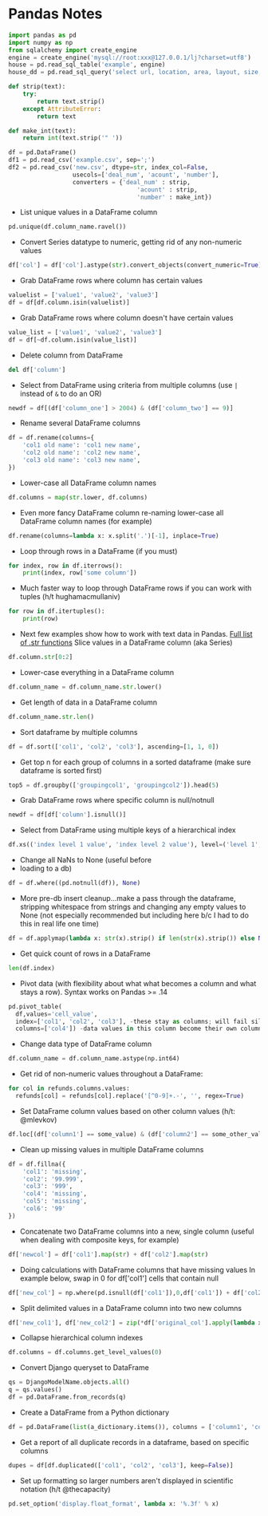 # Pandas Notes

``` python
import pandas as pd
import numpy as np
from sqlalchemy import create_engine
engine = create_engine('mysql://root:xxx@127.0.0.1/lj?charset=utf8')
house = pd.read_sql_table('example', engine)
house_dd = pd.read_sql_query('select url, location, area, layout, size, buildtime, price, created from example group by url having count(url) > 1', engine)

def strip(text):
    try:
        return text.strip()
    except AttributeError:
        return text

def make_int(text):
    return int(text.strip('" '))

df = pd.DataFrame()
df1 = pd.read_csv('example.csv', sep=';')
df2 = pd.read_csv('new.csv', dtype=str, index_col=False,
                  usecols=['deal_num', 'acount', 'number'],
                  converters = {'deal_num' : strip,
                                    'acount' : strip,
                                    'number' : make_int})
```

- List unique values in a DataFrame column

```python
pd.unique(df.column_name.ravel())
```

- Convert Series datatype to numeric, getting rid of any non-numeric values

```python
df['col'] = df['col'].astype(str).convert_objects(convert_numeric=True)
```

- Grab DataFrame rows where column has certain values

```python
valuelist = ['value1', 'value2', 'value3']
df = df[df.column.isin(valuelist)]
```

- Grab DataFrame rows where column doesn't have certain values

```python
value_list = ['value1', 'value2', 'value3']
df = df[~df.column.isin(value_list)]
```

- Delete column from DataFrame

```python
del df['column']
```

- Select from DataFrame using criteria from multiple columns
    (use `|` instead of `&` to do an OR)

```python
newdf = df[(df['column_one'] > 2004) & (df['column_two'] == 9)]
```

- Rename several DataFrame columns

```python
df = df.rename(columns={
    'col1 old name': 'col1 new name',
    'col2 old name': 'col2 new name',
    'col3 old name': 'col3 new name',
})
```

- Lower-case all DataFrame column names

```python
df.columns = map(str.lower, df.columns)
```

- Even more fancy DataFrame column re-naming
    lower-case all DataFrame column names (for example)

```python
df.rename(columns=lambda x: x.split('.')[-1], inplace=True)
```

- Loop through rows in a DataFrame
    (if you must)

```python
for index, row in df.iterrows():
    print(index, row['some column'])
```

- Much faster way to loop through DataFrame rows
    if you can work with tuples
    (h/t hughamacmullaniv)

```python
for row in df.itertuples():
    print(row)
```

- Next few examples show how to work with text data in Pandas.
    [Full list of .str functions](http://pandas.pydata.org/pandas-docs/stable/text.html)
    Slice values in a DataFrame column (aka Series)

```python
df.column.str[0:2]
```

- Lower-case everything in a DataFrame column

```python
df.column_name = df.column_name.str.lower()
```

- Get length of data in a DataFrame column

```python
df.column_name.str.len()
```

- Sort dataframe by multiple columns

```python
df = df.sort(['col1', 'col2', 'col3'], ascending=[1, 1, 0])
```

- Get top n for each group of columns in a sorted dataframe
    (make sure dataframe is sorted first)

```python
top5 = df.groupby(['groupingcol1', 'groupingcol2']).head(5)
```

- Grab DataFrame rows where specific column is null/notnull

```python
newdf = df[df['column'].isnull()]
```

- Select from DataFrame using multiple keys of a hierarchical index

```python
df.xs(('index level 1 value', 'index level 2 value'), level=('level 1', 'level 2'))
```

- Change all NaNs to None (useful before
- loading to a db)

```python
df = df.where((pd.notnull(df)), None)
```

- More pre-db insert cleanup...make a pass through the dataframe, stripping whitespace
    from strings and changing any empty values to None
    (not especially recommended but including here b/c I had to do this in real life one time)

```python
df = df.applymap(lambda x: str(x).strip() if len(str(x).strip()) else None)
```

- Get quick count of rows in a DataFrame

```python
len(df.index)
```

- Pivot data (with flexibility about what what
    becomes a column and what stays a row).
    Syntax works on Pandas >= .14

```python
pd.pivot_table(
  df,values='cell_value',
  index=['col1', 'col2', 'col3'], -these stay as columns; will fail silently if any of these cols have null values
  columns=['col4']) -data values in this column become their own column
```

- Change data type of DataFrame column

```python
df.column_name = df.column_name.astype(np.int64)
```

- Get rid of non-numeric values throughout a DataFrame:

```python
for col in refunds.columns.values:
  refunds[col] = refunds[col].replace('[^0-9]+.-', '', regex=True)
```

- Set DataFrame column values based on other column values (h/t: @mlevkov)

```python
df.loc[(df['column1'] == some_value) & (df['column2'] == some_other_value), ['column_to_change']] = new_value
```

- Clean up missing values in multiple DataFrame columns

```python
df = df.fillna({
    'col1': 'missing',
    'col2': '99.999',
    'col3': '999',
    'col4': 'missing',
    'col5': 'missing',
    'col6': '99'
})
```

- Concatenate two DataFrame columns into a new, single column
    (useful when dealing with composite keys, for example)

```python
df['newcol'] = df['col1'].map(str) + df['col2'].map(str)
```

- Doing calculations with DataFrame columns that have missing values
    In example below, swap in 0 for df['col1'] cells that contain null

```python
df['new_col'] = np.where(pd.isnull(df['col1']),0,df['col1']) + df['col2']
```

- Split delimited values in a DataFrame column into two new columns

```python
df['new_col1'], df['new_col2'] = zip(*df['original_col'].apply(lambda x: x.split(': ', 1)))
```

- Collapse hierarchical column indexes

```python
df.columns = df.columns.get_level_values(0)
```

- Convert Django queryset to DataFrame

```python
qs = DjangoModelName.objects.all()
q = qs.values()
df = pd.DataFrame.from_records(q)
```

- Create a DataFrame from a Python dictionary

```python
df = pd.DataFrame(list(a_dictionary.items()), columns = ['column1', 'column2'])
```

- Get a report of all duplicate records in a dataframe, based on specific columns

```python
dupes = df[df.duplicated(['col1', 'col2', 'col3'], keep=False)]
```

- Set up formatting so larger numbers aren't displayed in scientific notation (h/t @thecapacity)

```python
pd.set_option('display.float_format', lambda x: '%.3f' % x)
```
